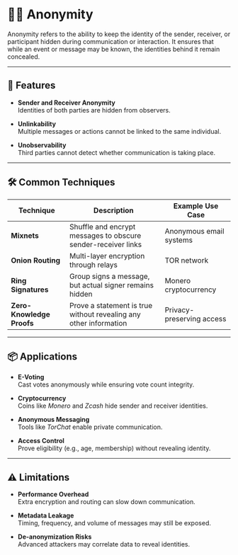 # 🕵️‍♂️ Anonymity

Anonymity refers to the ability to keep the identity of the sender, receiver, or participant hidden during communication or interaction. It ensures that while an event or message may be known, the identities behind it remain concealed.

---

## 🔐 Features

- **Sender and Receiver Anonymity**  
  Identities of both parties are hidden from observers.

- **Unlinkability**  
  Multiple messages or actions cannot be linked to the same individual.

- **Unobservability**  
  Third parties cannot detect whether communication is taking place.

---

## 🛠️ Common Techniques

| Technique              | Description                                                                 | Example Use Case         |
|------------------------|-----------------------------------------------------------------------------|---------------------------|
| **Mixnets**            | Shuffle and encrypt messages to obscure sender-receiver links               | Anonymous email systems   |
| **Onion Routing**      | Multi-layer encryption through relays                                       | TOR network               |
| **Ring Signatures**    | Group signs a message, but actual signer remains hidden                     | Monero cryptocurrency     |
| **Zero-Knowledge Proofs** | Prove a statement is true without revealing any other information         | Privacy-preserving access |

---

## 📦 Applications

- **E-Voting**  
  Cast votes anonymously while ensuring vote count integrity.

- **Cryptocurrency**  
  Coins like *Monero* and *Zcash* hide sender and receiver identities.

- **Anonymous Messaging**  
  Tools like *TorChat* enable private communication.

- **Access Control**  
  Prove eligibility (e.g., age, membership) without revealing identity.

---

## ⚠️ Limitations

- **Performance Overhead**  
  Extra encryption and routing can slow down communication.

- **Metadata Leakage**  
  Timing, frequency, and volume of messages may still be exposed.

- **De-anonymization Risks**  
  Advanced attackers may correlate data to reveal identities.

